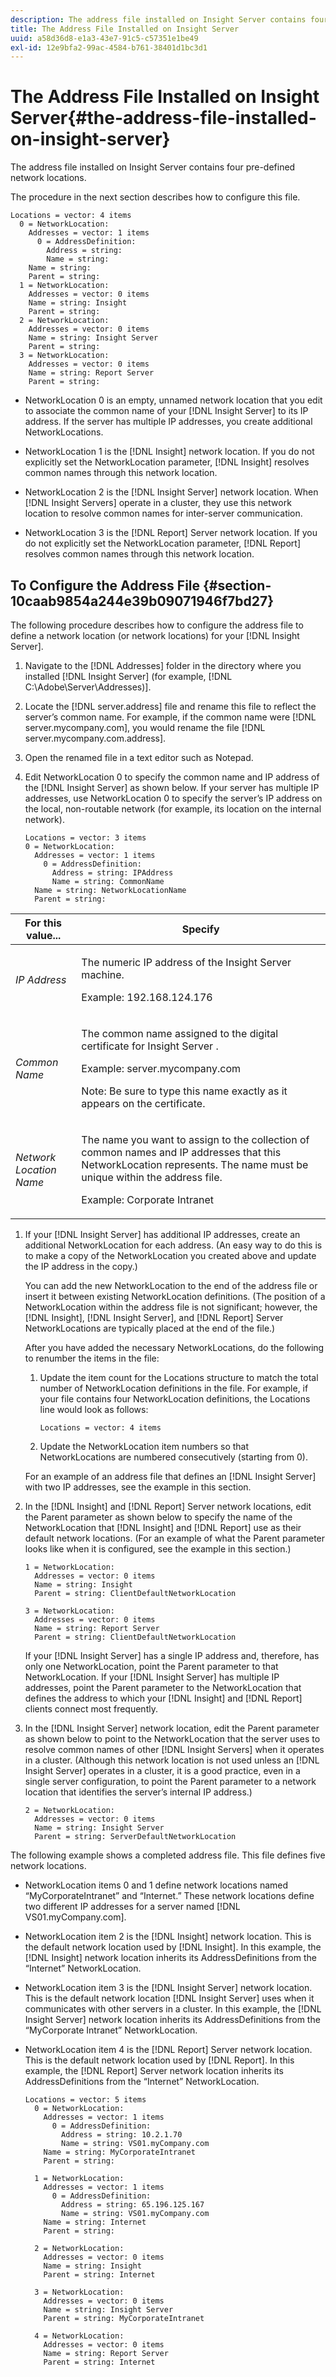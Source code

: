 ```yaml
---
description: The address file installed on Insight Server contains four pre-defined network locations.
title: The Address File Installed on Insight Server
uuid: a58d36d8-e1a3-43e7-91c5-c57351e1be49
exl-id: 12e9bfa2-99ac-4584-b761-38401d1bc3d1
---
```

# The Address File Installed on Insight Server{#the-address-file-installed-on-insight-server}

The address file installed on Insight Server contains four pre-defined network locations.

The procedure in the next section describes how to configure this file.

```
Locations = vector: 4 items  
  0 = NetworkLocation:  
    Addresses = vector: 1 items 
      0 = AddressDefinition:  
        Address = string:  
        Name = string:  
    Name = string:  
    Parent = string:  
  1 = NetworkLocation:  
    Addresses = vector: 0 items 
    Name = string: Insight 
    Parent = string:  
  2 = NetworkLocation:  
    Addresses = vector: 0 items 
    Name = string: Insight Server 
    Parent = string: 
  3 = NetworkLocation:  
    Addresses = vector: 0 items 
    Name = string: Report Server 
    Parent = string:
```

* NetworkLocation 0 is an empty, unnamed network location that you edit to associate the common name of your [!DNL Insight Server] to its IP address. If the server has multiple IP addresses, you create additional NetworkLocations. 
* NetworkLocation 1 is the [!DNL Insight] network location. If you do not explicitly set the NetworkLocation parameter, [!DNL Insight] resolves common names through this network location. 

* NetworkLocation 2 is the [!DNL Insight Server] network location. When [!DNL Insight Servers] operate in a cluster, they use this network location to resolve common names for inter-server communication. 

* NetworkLocation 3 is the [!DNL Report] Server network location. If you do not explicitly set the NetworkLocation parameter, [!DNL Report] resolves common names through this network location.

## To Configure the Address File {#section-10caab9854a244e39b09071946f7bd27}

The following procedure describes how to configure the address file to define a network location (or network locations) for your [!DNL Insight Server].

1. Navigate to the [!DNL Addresses] folder in the directory where you installed [!DNL Insight Server] (for example, [!DNL C:\Adobe\Server\Addresses)]. 

1. Locate the [!DNL server.address] file and rename this file to reflect the server’s common name. For example, if the common name were [!DNL server.mycompany.com], you would rename the file [!DNL server.mycompany.com.address]. 

1. Open the renamed file in a text editor such as Notepad. 
1. Edit NetworkLocation 0 to specify the common name and IP address of the [!DNL Insight Server] as shown below. If your server has multiple IP addresses, use NetworkLocation 0 to specify the server’s IP address on the local, non-routable network (for example, its location on the internal network). 

   ```
   Locations = vector: 3 items 
   0 = NetworkLocation: 
     Addresses = vector: 1 items 
       0 = AddressDefinition: 
         Address = string: IPAddress 
         Name = string: CommonName 
     Name = string: NetworkLocationName 
     Parent = string: 
   
   ```

<table id="table_02C2A1630CCD40C4A51B314C3CB683F1"> 
 <thead> 
  <tr> 
   <th colname="col1" class="entry"> For this value... </th> 
   <th colname="col2" class="entry"> Specify </th> 
  </tr> 
 </thead>
 <tbody> 
  <tr> 
   <td colname="col1"> <i>IP Address</i> </td> 
   <td colname="col2"> <p>The numeric IP address of the <span class="keyword"> Insight Server </span> machine. </p> <p>Example: 192.168.124.176 </p> </td> 
  </tr> 
  <tr> 
   <td colname="col1"> <i>Common Name </i> </td> 
   <td colname="col2"> <p>The common name assigned to the digital certificate for <span class="keyword"> Insight Server </span>. </p> <p>Example: <span class="filepath"> server.mycompany.com </span></p> <p>Note: Be sure to type this name exactly as it appears on the certificate. </p> </td> 
  </tr> 
  <tr> 
   <td colname="col1"> <i>Network Location Name </i> </td> 
   <td colname="col2"> <p>The name you want to assign to the collection of common names and IP addresses that this NetworkLocation represents. The name must be unique within the address file. </p> <p>Example: Corporate Intranet </p> </td> 
  </tr> 
 </tbody> 
</table>

1. If your [!DNL Insight Server] has additional IP addresses, create an additional NetworkLocation for each address. (An easy way to do this is to make a copy of the NetworkLocation you created above and update the IP address in the copy.)

   You can add the new NetworkLocation to the end of the address file or insert it between existing NetworkLocation definitions. (The position of a NetworkLocation within the address file is not significant; however, the [!DNL Insight], [!DNL Insight Server], and [!DNL Report] Server NetworkLocations are typically placed at the end of the file.)

   After you have added the necessary NetworkLocations, do the following to renumber the items in the file:

    1. Update the item count for the Locations structure to match the total number of NetworkLocation definitions in the file. For example, if your file contains four NetworkLocation definitions, the Locations line would look as follows:

       ```    
       Locations = vector: 4 items
       ```

    1. Update the NetworkLocation item numbers so that NetworkLocations are numbered consecutively (starting from 0).

   For an example of an address file that defines an [!DNL Insight Server] with two IP addresses, see the example in this section. 

1. In the [!DNL Insight] and [!DNL Report] Server network locations, edit the Parent parameter as shown below to specify the name of the NetworkLocation that [!DNL Insight] and [!DNL Report] use as their default network locations. (For an example of what the Parent parameter looks like when it is configured, see the example in this section.) 

   ```
   1 = NetworkLocation:  
     Addresses = vector: 0 items 
     Name = string: Insight 
     Parent = string: ClientDefaultNetworkLocation 
    
   3 = NetworkLocation:  
     Addresses = vector: 0 items 
     Name = string: Report Server 
     Parent = string: ClientDefaultNetworkLocation
   ```

   If your [!DNL Insight Server] has a single IP address and, therefore, has only one NetworkLocation, point the Parent parameter to that NetworkLocation. If your [!DNL Insight Server] has multiple IP addresses, point the Parent parameter to the NetworkLocation that defines the address to which your [!DNL Insight] and [!DNL Report] clients connect most frequently. 

1. In the [!DNL Insight Server] network location, edit the Parent parameter as shown below to point to the NetworkLocation that the server uses to resolve common names of other [!DNL Insight Servers] when it operates in a cluster. (Although this network location is not used unless an [!DNL Insight Server] operates in a cluster, it is a good practice, even in a single server configuration, to point the Parent parameter to a network location that identifies the server’s internal IP address.) 

   ```
   2 = NetworkLocation:  
     Addresses = vector: 0 items 
     Name = string: Insight Server 
     Parent = string: ServerDefaultNetworkLocation
   ```

The following example shows a completed address file. This file defines five network locations.

* NetworkLocation items 0 and 1 define network locations named “MyCorporateIntranet” and “Internet.” These network locations define two different IP addresses for a server named [!DNL VS01.myCompany.com]. 
* NetworkLocation item 2 is the [!DNL Insight] network location. This is the default network location used by [!DNL Insight]. In this example, the [!DNL Insight] network location inherits its AddressDefinitions from the “Internet” NetworkLocation. 

* NetworkLocation item 3 is the [!DNL Insight Server] network location. This is the default network location [!DNL Insight Server] uses when it communicates with other servers in a cluster. In this example, the [!DNL Insight Server] network location inherits its AddressDefinitions from the “MyCorporate Intranet” NetworkLocation. 

* NetworkLocation item 4 is the [!DNL Report] Server network location. This is the default network location used by [!DNL Report]. In this example, the [!DNL Report] Server network location inherits its AddressDefinitions from the “Internet” NetworkLocation. 

  ```
  Locations = vector: 5 items 
    0 = NetworkLocation:  
      Addresses = vector: 1 items 
        0 = AddressDefinition:  
          Address = string: 10.2.1.70 
          Name = string: VS01.myCompany.com 
      Name = string: MyCorporateIntranet 
      Parent = string:  
   
    1 = NetworkLocation:  
      Addresses = vector: 1 items 
        0 = AddressDefinition:  
          Address = string: 65.196.125.167 
          Name = string: VS01.myCompany.com 
      Name = string: Internet 
      Parent = string: 
   
    2 = NetworkLocation:  
      Addresses = vector: 0 items 
      Name = string: Insight 
      Parent = string: Internet 
   
    3 = NetworkLocation:  
      Addresses = vector: 0 items 
      Name = string: Insight Server 
      Parent = string: MyCorporateIntranet 
   
    4 = NetworkLocation:  
      Addresses = vector: 0 items 
      Name = string: Report Server 
      Parent = string: Internet
  ```

